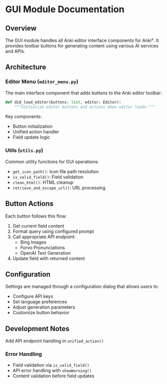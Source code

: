 # GUI Module Documentation

## Overview

The GUI module handles all Anki editor interface components for Anki². It provides toolbar buttons for generating content using various AI services and APIs.

## Architecture

### Editor Menu (`editor_menu.py`)

The main interface component that adds buttons to the Anki editor toolbar:

```python
def did_load_editor(buttons: list, editor: Editor):
    """Initialize editor buttons and actions when editor loads."""
```

Key components:
- Button initialization
- Unified action handler
- Field update logic

### Utils (`utils.py`)

Common utility functions for GUI operations:
- `get_icon_path()`: Icon file path resolution
- `is_valid_field()`: Field validation
- `clean_html()`: HTML cleanup
- `retrieve_and_escape_url()`: URL processing

## Button Actions

Each button follows this flow:
1. Get current field content
2. Format query using configured prompt
3. Call appropriate API endpoint:
   - Bing Images
   - Forvo Pronunciations
   - OpenAI Text Generation
4. Update field with returned content

## Configuration

Settings are managed through a configuration dialog that allows users to:
- Configure API keys
- Set language preferences
- Adjust generation parameters
- Customize button behavior

## Development Notes

Add API endpoint handling in `unified_action()`

### Error Handling

- Field validation via `is_valid_field()`
- API error handling with `showWarning()`
- Content validation before field updates 